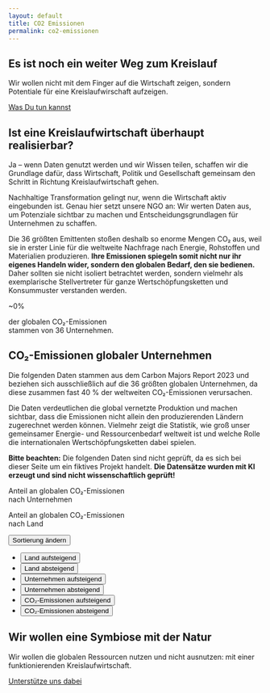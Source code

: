 ```yaml
---
layout: default
title: CO2 Emissionen
permalink: co2-emissionen
---
```


<section class="hero-banner hero-emissionen d-flex mobile-hero">
    <div class="c-banner d-lg-block z-1 position-absolute top-0 bottom-0 start-0 end-0"></div>
    <div class="bg-banner d-none d-sm-block position-absolute top-0 bottom-0 start-0 end-0 bg-black bg-opacity-50 z-2 z-lg-0"></div>
    <div class="container-fluid text-white position-relative align-items-end justify-content-end z-2">
        <div class="mx-1 mx-sm-2 mx-md-3 mx-lg-4 mx-xl-5 my-3 my-md-4">
            <div class="row">
                <div class="col-lg-7 offset-lg-4 col-md-10">
                    <h2 class="display-3 fw-bold">Es ist noch ein weiter Weg zum Kreislauf</h2>
                    <p class="lead mb-4">Wir wollen nicht mit dem Finger auf die Wirtschaft zeigen, sondern Potentiale für eine Kreislaufwirschaft aufzeigen.</p>
                    <a href="{{ site.baseurl }}/ueber-uns" class="btn btn-primary btn-lg">Was Du tun kannst</a>
                </div>
            </div>
        </div>
    </div>
</section>

<section class="bg-dark text-white pt-4 pb-mb-4 mb-5">
    <div class="px-1 px-sm-2 px-md-3 px-lg-4 px-xl-5 py-3 py-md-4">
        <div class="container-fluid">
            <div class="row pb-4">
                <div class="col-xl-7 col-md-10">
                    <h2 class="fw-bold mb-5">Ist eine Kreislaufwirtschaft überhaupt realisierbar?</h2>
                    <p class="lead"><span class="fw-bold">Ja – wenn Daten genutzt werden und wir Wissen teilen,</span> schaffen wir die Grundlage dafür, dass Wirtschaft, Politik und Gesellschaft gemeinsam den Schritt in Richtung Kreislaufwirtschaft gehen.</p>
                    <p>Nachhaltige Transformation gelingt nur, wenn die Wirtschaft aktiv eingebunden ist. Genau hier setzt unsere NGO an: Wir werten Daten aus, um Potenziale sichtbar zu machen und Entscheidungsgrundlagen für Unternehmen zu schaffen.</p>
                </div>
            </div>
            <div class="row d-flex align-items-end pb-md-4">
                <div class="col-lg-7 col-md-8">
                    <p>Die 36 größten Emittenten stoßen deshalb so enorme Mengen CO₂ aus, weil sie in erster Linie für die weltweite Nachfrage nach Energie, Rohstoffen und Materialien produzieren. <strong>Ihre Emissionen spiegeln somit nicht nur ihr eigenes Handeln wider, sondern den globalen Bedarf, den sie bedienen.</strong> Daher sollten sie nicht isoliert betrachtet werden, sondern vielmehr als exemplarische Stellvertreter für ganze Wertschöpfungsketten und Konsummuster verstanden werden.</p>
                </div>
                <div class="offset-xxl-1 col-lg-4 col-md-4 d-flex flex-column align-items-md-end align-items-xxl-start text-md-end text-xxl-start mt-3 mt-md-0">
                    <!-- Javascript-Counter -->
                    <span class="overshoot-date fw-bold"><span class="fw-light fs-1">~</span><span class="counter" data-number="40">0</span>%</span>
                    <p class="mt-3 opacity-50 small">der globalen CO₂-Emissionen<br/>stammen von 36 Unternehmen.</p>
                </div> 
            </div>            
        </div>
    </div>
</section>

<section class="px-1 px-sm-2 px-md-3 px-lg-4 px-xl-5 py-3 py-md-4">
    <div class="container-fluid">
        <div class="row mb-3 align-items-center">
            <div class="col-xl-12 col-lg-11"><h2 class="fw-bold">CO₂-Emissionen globaler Unternehmen</h2></div>
            <div class="col-xl-6 col-lg-7 py-4">
                <p class="lead">Die folgenden Daten stammen aus dem <span class="fw-bold">Carbon Majors Report 2023</span> und beziehen sich ausschließlich auf die 36 größten globalen Unternehmen, da diese zusammen fast 40 % der weltweiten CO₂-Emissionen verursachen.</p>
                <p>Die Daten verdeutlichen die global vernetzte Produktion und machen sichtbar, dass die Emissionen nicht allein den produzierenden Ländern zugerechnet werden können. Vielmehr zeigt die Statistik, wie groß unser gemeinsamer Energie- und Ressourcenbedarf weltweit ist und welche Rolle die internationalen Wertschöpfungsketten dabei spielen.</p>
                <p><span class="text-primary"><strong>Bitte beachten:</strong></span> Die folgenden Daten sind nicht geprüft, da es sich bei dieser Seite um ein fiktives Projekt handelt. <strong>Die Datensätze wurden mit KI erzeugt und sind nicht wissenschaftlich geprüft!</strong></p>
            </div>   
            <div class="col-xl-12 col-lg-5 pt-5">
                <!-- Chart-Container -->
                <div class="row mb-5 chart-container">
                    <div class="col-md-6 col-lg-12 col-xl-3 offset-xl-2 text-md-center text-lg-start text-xl-center d-flex flex-md-column flex-lg-row flex-xl-column mb-3 mb-xl-0 align-items-center">
                        <div class="emissionen-container"><canvas id="companyChart"></canvas></div>
                        <p class="pt-4 ps-4 ps-xl-0 small">Anteil an globalen CO₂-Emissionen<br><span class="fw-bold">nach Unternehmen</span></p>
                    </div>
                    <div class="col-md-6 col-lg-12 col-xl-3 offset-xl-2 text-md-center text-lg-start text-xl-center d-flex flex-md-column flex-lg-row flex-xl-column align-items-center">
                        <div class="emissionen-container"><canvas id="countryChart"></canvas></div>
                        <p class="pt-4 ps-4 ps-xl-0 small">Anteil an globalen CO₂-Emissionen<br><span class="fw-bold">nach Land</span></p>
                    </div>
                </div>   
            </div> 
        </div>   
        <div class="row">
            <div class="col-xl-10 offset-xl-1">
                <div class="row mb-3 align-items-center pt-5">  
                    <!-- React-Suchleiste -->
                    <div class="col-lg-9 search-wrapper position-relative"></div>
                    <div class="col-md-5 col-lg-3 offset-lg-0 mt-3 mt-sm-0 d-sm-none d-lg-block">
                        <div class="dropdown">
                            <button 
                            class="btn btn-light dropdown-toggle w-100 text-start text-sm-center" 
                            type="button" 
                            id="sortDropdownButton" 
                            data-bs-toggle="dropdown" 
                            aria-expanded="false">
                            Sortierung ändern
                            </button>
                            <ul class="dropdown-menu" aria-labelledby="sortDropdownButton">
                            <li><button class="dropdown-item" data-key="country" data-dir="asc" type="button">Land aufsteigend</button></li>
                            <li><button class="dropdown-item" data-key="country" data-dir="desc" type="button">Land absteigend</button></li>
                            <li><button class="dropdown-item" data-key="company" data-dir="asc" type="button">Unternehmen aufsteigend</button></li>
                            <li><button class="dropdown-item" data-key="company" data-dir="desc" type="button">Unternehmen absteigend</button></li>
                            <li><button class="dropdown-item" data-key="emissions" data-dir="asc" type="button">CO₂-Emissionen aufsteigend</button></li>
                            <li><button class="dropdown-item" data-key="emissions" data-dir="desc" type="button">CO₂-Emissionen absteigend</button></li>
                            </ul>
                        </div>
                    </div>
                </div>
            </div>
        </div>
    </div>
</section>

<!-- React-Tabelle -->
<section class="bg-primary bg-opacity-25">
    <div class="px-1 px-sm-2 px-md-3 px-lg-4 px-xl-5 py-3 py-md-4">
        <div class="container-fluid">
            <div class="row pt-4">
                <div class="col-xl-10 offset-xl-1">
                    <div id="table" class="table-responsive"></div>
                </div>
            </div>
        </div>
    </div>
</section>

<section class="hero-banner hero-support d-flex align-items-center">
    <div class="c-banner d-block z-1 position-absolute top-0 bottom-0 start-0 end-0"></div>
    <div class="bg-banner position-absolute top-0 bottom-0 start-0 end-0 bg-black bg-opacity-50 z-0"></div>
    <div class="container-fluid text-white position-relative z-2">
        <div class="m-1 m-sm-2 m-md-3 mx-lg-4 px-xl-5">
            <div class="row">
                <div class="col-lg-7 offset-lg-4 col-md-9">
                    <h2 class="display-3 fw-bold">Wir wollen eine Symbiose mit der Natur</h2>
                    <p class="lead mb-4">Wir wollen die globalen Ressourcen nutzen und nicht ausnutzen: mit einer funktionierenden Kreislaufwirtschaft.</p>
                    <a href="{{ site.baseurl }}/ueber-uns" class="btn btn-dark btn-lg">Unterstütze uns dabei</a>
                </div>
            </div>
        </div>
    </div>
</section>